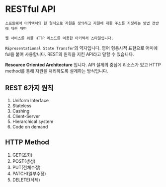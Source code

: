 # RESTful API
```
소프트웨어 아키텍처의 한 형식으로 자원을 정의하고 자원에 대한 주소를 지정하는 방법 전반에 대한 패턴

웹 서비스를 위한 HTTP 메소드를 이용한 아키텍처 스타일입니다.
```

`REpresentational State Transfer`의 약자입니다.
영어 형용사적 표현으로 어미에 ful을 붙여 사용합니다.
REST의 원칙을 지킨 API라고 말할 수 있습니다.

__Resource Oriented Architecture__ 입니다.
API 설계의 중심에 리소스가 있고 HTTP method를 통해 자원을 처리하도록 설계하는 방식입니다.

## REST 6가지 원칙
1. Uniform Interface
2. Stateless
3. Cashing
4. Client-Server
5. Hierarchical system
6. Code on demand

## HTTP Method
1. GET(조회)
2. POST(생성)
3. PUT(전체수정)
4. PATCH(일부수정)
5. DELETE(삭제)